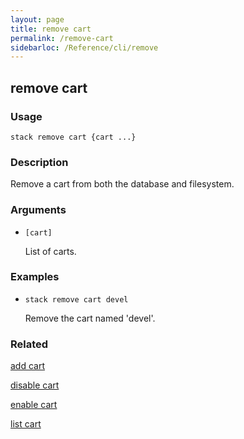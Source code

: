```yaml
---
layout: page
title: remove cart
permalink: /remove-cart
sidebarloc: /Reference/cli/remove
---
```


## remove cart

### Usage

`stack remove cart {cart ...}`

### Description

Remove a cart from both the database and filesystem.

### Arguments

* `[cart]`

   List of carts.


### Examples

* `stack remove cart devel`

   Remove the cart named 'devel'.


### Related
[add cart](add-cart)

[disable cart](disable-cart)

[enable cart](enable-cart)

[list cart](list-cart)


